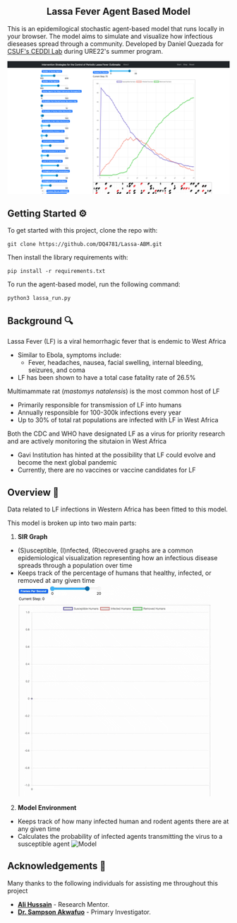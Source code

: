 
<H2 align="center"> Lassa Fever Agent Based Model</H2>

This is an epidemilogical stochastic agent-based model that runs locally in your browser. The model aims to simulate and visualize how infectious dieseases spread through a community. Developed by Daniel Quezada for [CSUF's CEDDI Lab](http://sampsonakwafuo.com/ceddi-lab) during URE22's summer program. 

![Alt Text](img/abm.png)

## Getting Started ⚙️
To get started with this project, clone the repo with:
```
git clone https://github.com/DQ4781/Lassa-ABM.git
```

Then install the library requirements with:
```
pip install -r requirements.txt
```

To run the agent-based model, run the following command:
```
python3 lassa_run.py
```

## Background 🔍
Lassa Fever (LF) is a viral hemorrhagic fever that is endemic to West Africa
- Similar to Ebola, symptoms include:
  - Fever, headaches, nausea, facial swelling, internal bleeding, seizures, and coma
- LF has been shown to have a total case fatality rate of 26.5%

Multimammate rat (*mastomys natalensis*) is the most common host of LF
- Primarily responsible for transmission of LF into humans
- Annually responsible for 100-300k infections every year
- Up to 30% of total rat populations are infected with LF in West Africa

Both the CDC and WHO have designated LF as a virus for priority research and are actively monitoring the situtaion in West Africa
- Gavi Institution has hinted at the possibility that LF could evolve and become the next global pandemic
- Currently, there are no vaccines or vaccine candidates for LF

## Overview 📝
Data related to LF infections in Western Africa has been fitted to this model.

This model is broken up into two main parts:
1. **SIR Graph**
- (S)usceptible, (I)nfected, (R)ecovered graphs are a common epidemiological visualization representing how an infectious disease spreads through a population over time
- Keeps track of the percentage of humans that healthy, infected, or removed at any given time
![Graph](img/sir.gif)
2. **Model Environment**
- Keeps track of how many infected human and rodent agents there are at any given time
- Calculates the probability of infected agents transmitting the virus to a susceptible agent
![Model](img/modelEnv.gif)



## Acknowledgements 🙏

Many thanks to the following individuals for assisting me throughout this project
- **[Ali Hussain](https://ali25311.github.io/)** - Research Mentor.
- **[Dr. Sampson Akwafuo](https://www.sampsonakwafuo.com)** - Primary Investigator.















